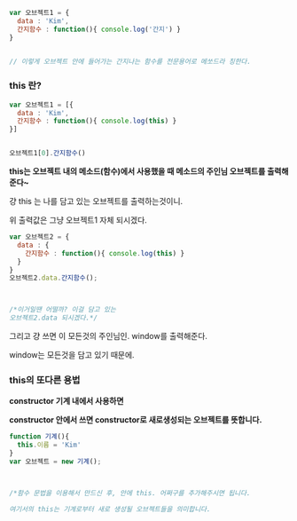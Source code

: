 





```js
var 오브젝트1 = {
  data : 'Kim',
  간지함수 : function(){ console.log('간지') } 
}


// 이렇게 오브젝트 안에 들어가는 간지나는 함수를 전문용어로 메쏘드라 칭한다.
```









### this 란?

```js
var 오브젝트1 = [{
  data : 'Kim',
  간지함수 : function(){ console.log(this) } 
}]


오브젝트1[0].간지함수()

```



**this는 오브젝트 내의 메소드(함수)에서 사용했을 때 메소드의 주인님 오브젝트를 출력해준다~**

걍 this 는 나를 담고 있는 오브젝트를 출력하는것이니.

위 출력값은 그냥 오브젝트1 자체 되시겠다.



```js
var 오브젝트2 = {
  data : {
    간지함수 : function(){ console.log(this) }
  }
}
오브젝트2.data.간지함수();



/*이거일땐 어떨까? 이걸 담고 있는 
오브젝트2.data 되시겠다.*/

```



그리고 걍 쓰면 이 모든것의 주인님인. window를 출력해준다.

 window는 모든것을 담고 있기 때문에.





### this의 또다른 용법



**constructor 기계 내에서 사용하면**

**constructor 안에서 쓰면 constructor로 새로생성되는 오브젝트를 뜻합니다.** 

```js
function 기계(){
  this.이름 = 'Kim'
}
var 오브젝트 = new 기계();



/*함수 문법을 이용해서 만드신 후, 안에 this. 어쩌구를 추가해주시면 됩니다. 

여기서의 this는 기계로부터 새로 생성될 오브젝트들을 의미합니다. 
```







